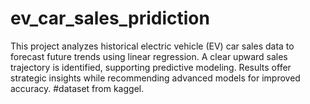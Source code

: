 # ev_car_sales_pridiction
This project analyzes historical electric vehicle (EV) car sales data to forecast future trends using linear regression. A clear upward sales trajectory is identified, supporting predictive modeling. Results offer strategic insights while recommending advanced models for improved accuracy.
#dataset from kaggel.
